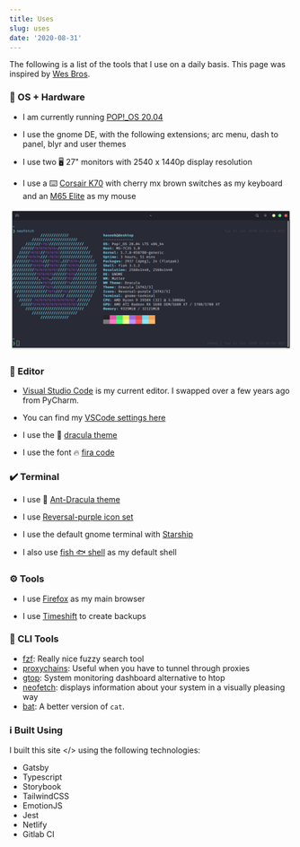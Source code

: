 ```yaml
---
title: Uses
slug: uses
date: '2020-08-31'
---
```


The following is a list of the tools that I use on a daily basis. This page
was inspired by [Wes Bros](https://wesbos.com/uses).

### 🐧 OS + Hardware

* I am currently running [POP!_OS 20.04](https://pop.system76.com/)

* I use the gnome DE, with the following extensions; arc menu, dash to panel, blyr and user themes

* I use two 🖥️ 27" monitors with 2540 x 1440p display resolution

* I use a ⌨️ [Corsair K70](https://www.corsair.com/us/en/k70-rgb-gaming-keyboard) with cherry mx brown switches as my keyboard and an [M65 Elite](https://www.corsair.com/us/en/Categories/Products/Gaming-Mice/FPS-Fast-Action-Mice/M65-RGB-ELITE/p/CH-9309011-N) as my mouse

![neofetch output](images/neofetch.png)

### 📑 Editor

* [Visual Studio Code](https://code.visualstudio.com/) is my current editor. I swapped over a few years ago from PyCharm.

* You can find my [VSCode settings here](https://gist.github.com/hmajid2301/0fc6071dab37429a2e0686ef1126b2cd)

* I use the 🧛 [dracula theme](https://github.com/dracula/visual-studio-code)

* I use the font 🔥 [fira code](https://github.com/tonsky/FiraCode)

### ✔️ Terminal

* I use 🧛 [Ant-Dracula theme](https://www.gnome-look.org/p/1099856/)

* I use [Reversal-purple icon set](https://www.gnome-look.org/p/1340791/)

* I use the default gnome terminal with [Starship](https://starship.rs/)

* I also use [fish 🐟 shell](https://fishshell.com/) as my default shell

### ⚙️ Tools

* I use [Firefox](https://www.mozilla.org/en-US/exp/firefox/new/) as my main browser

* I use [Timeshift](https://itsfoss.com/backup-restore-linux-timeshift/) to create backups

### 🧰 CLI Tools

* [fzf](https://github.com/junegunn/fzf): Really nice fuzzy search tool
* [proxychains](https://github.com/haad/proxychains): Useful when you have to tunnel through proxies
* [gtop](https://github.com/aksakalli/gtop): System monitoring dashboard alternative to htop
* [neofetch](https://github.com/dylanaraps/neofetch): displays information about your system in a visually pleasing way
* [bat](https://github.com/sharkdp/bat): A better version of `cat`.

### ℹ️ Built Using

I built this site </> using the following technologies:

* Gatsby
* Typescript
* Storybook
* TailwindCSS
* EmotionJS
* Jest
* Netlify
* Gitlab CI